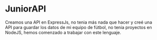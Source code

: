 # JuniorAPI

Creamos una API en ExpressJs, no tenia más nada que hacer y creé una API para guardar los datos de mi equipo de fútbol,
no tenia proyectos en NodeJS, hemos comenzado a trabajar con este lenguaje.
